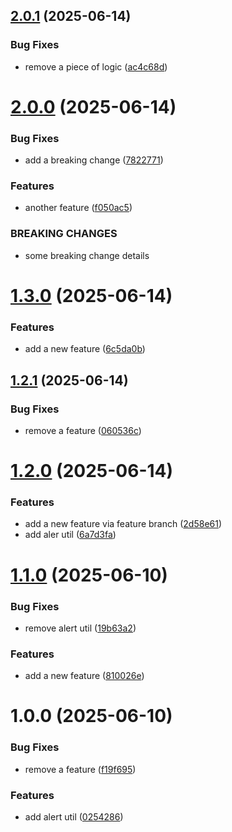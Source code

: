 ## [2.0.1](https://github.com/LiubavaL/semantic-release-test/compare/v2.0.0...v2.0.1) (2025-06-14)


### Bug Fixes

* remove a piece of logic ([ac4c68d](https://github.com/LiubavaL/semantic-release-test/commit/ac4c68dc9546d879d3e395a2356b3c5e744cbbe8))

# [2.0.0](https://github.com/LiubavaL/semantic-release-test/compare/v1.3.0...v2.0.0) (2025-06-14)


### Bug Fixes

* add a breaking change ([7822771](https://github.com/LiubavaL/semantic-release-test/commit/78227710786ce353d4846b67edd4be396bc778f4))


### Features

* another feature ([f050ac5](https://github.com/LiubavaL/semantic-release-test/commit/f050ac5ed2030c0550b3ee17fa684e6925737736))


### BREAKING CHANGES

* some breaking change details

# [1.3.0](https://github.com/LiubavaL/semantic-release-test/compare/v1.2.1...v1.3.0) (2025-06-14)


### Features

* add a new feature ([6c5da0b](https://github.com/LiubavaL/semantic-release-test/commit/6c5da0b3b8c7428b37dc9966da90056dd5c7d399))

## [1.2.1](https://github.com/LiubavaL/semantic-release-test/compare/v1.2.0...v1.2.1) (2025-06-14)


### Bug Fixes

* remove a feature ([060536c](https://github.com/LiubavaL/semantic-release-test/commit/060536cd99fe8db0e0bd48cff22b0d26de902e3e))

# [1.2.0](https://github.com/LiubavaL/semantic-release-test/compare/v1.1.0...v1.2.0) (2025-06-14)


### Features

* add a new feature via feature branch ([2d58e61](https://github.com/LiubavaL/semantic-release-test/commit/2d58e61e80e43296421157f9852a8bae9dd91193))
* add aler util ([6a7d3fa](https://github.com/LiubavaL/semantic-release-test/commit/6a7d3fa529a4b1f59e1c0b1384d86e5dd91cb618))

# [1.1.0](https://github.com/LiubavaL/semantic-release-test/compare/v1.0.0...v1.1.0) (2025-06-10)


### Bug Fixes

* remove alert util ([19b63a2](https://github.com/LiubavaL/semantic-release-test/commit/19b63a27996cc659d8a456957fda9c25b15177fe))


### Features

* add a new feature ([810026e](https://github.com/LiubavaL/semantic-release-test/commit/810026e6ba3fff70d9232da9409b6dc89cb792c2))

# 1.0.0 (2025-06-10)


### Bug Fixes

* remove a feature ([f19f695](https://github.com/LiubavaL/semantic-release-test/commit/f19f6950a61ea184c6887a5804aeb3b28d03625a))


### Features

* add alert util ([0254286](https://github.com/LiubavaL/semantic-release-test/commit/02542865350bfc12e10488866f02e1cad18748df))
